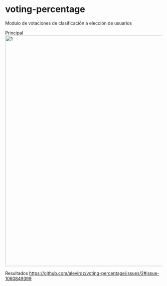 # voting-percentage
Modulo de votaciones de clasificación a elección de usuarios

Principal
<img width="737" alt="1" src="https://user-images.githubusercontent.com/80425451/142974722-09184a55-e407-4533-af09-fd9f89fbf15e.png">

Resultados
https://github.com/alevirdz/voting-percentage/issues/2#issue-1060849399
